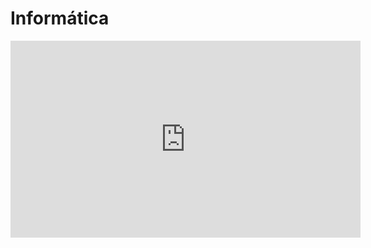 # Informática

<iframe 
    width="560" 
    height="315" 
    src="https://www.youtube.com/embed/qnb3FHdrnMQ" 
    title="YouTube video player" 
    frameborder="0" 
    allow="accelerometer; autoplay; clipboard-write; encrypted-media; gyroscope; picture-in-picture; web-share" 
    allowfullscreen>
</iframe>

